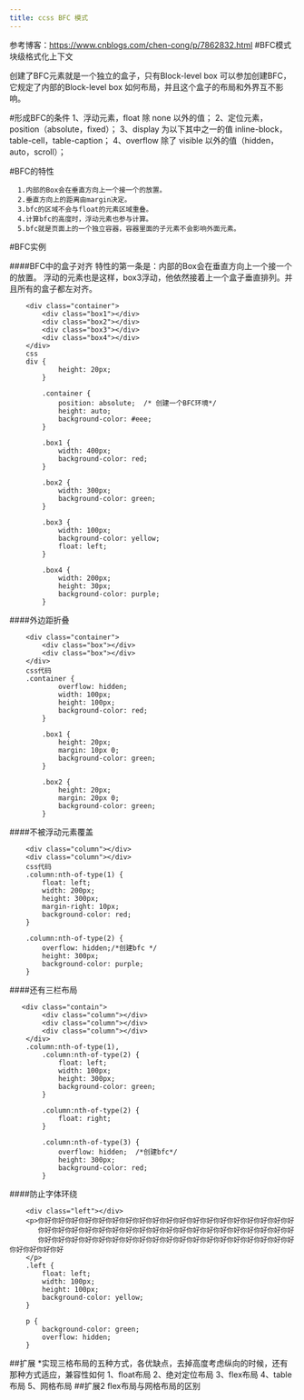 ```yaml
---
title: ccss BFC 模式
---
```

参考博客：https://www.cnblogs.com/chen-cong/p/7862832.html
#BFC模式 块级格式化上下文

创建了BFC元素就是一个独立的盒子，只有Block-level box 可以参加创建BFC，它规定了内部的Block-level box 如何布局，并且这个盒子的布局和外界互不影响。

#形成BFC的条件
      1、浮动元素，float 除 none 以外的值； 
      2、定位元素，position（absolute，fixed）； 
      3、display 为以下其中之一的值 inline-block，table-cell，table-caption； 
      4、overflow 除了 visible 以外的值（hidden，auto，scroll）；

#BFC的特性

      1.内部的Box会在垂直方向上一个接一个的放置。
      2.垂直方向上的距离由margin决定。
      3.bfc的区域不会与float的元素区域重叠。
      4.计算bfc的高度时，浮动元素也参与计算。
      5.bfc就是页面上的一个独立容器，容器里面的子元素不会影响外面元素。

#BFC实例

####BFC中的盒子对齐
特性的第一条是：内部的Box会在垂直方向上一个接一个的放置。
浮动的元素也是这样，box3浮动，他依然接着上一个盒子垂直排列。并且所有的盒子都左对齐。
```
    <div class="container">
        <div class="box1"></div>
        <div class="box2"></div>
        <div class="box3"></div>
        <div class="box4"></div>
    </div>
    css
    div {
            height: 20px;
        }
        
        .container {
            position: absolute;  /* 创建一个BFC环境*/
            height: auto;
            background-color: #eee;
        }
        
        .box1 {
            width: 400px;
            background-color: red;
        }
        
        .box2 {
            width: 300px;
            background-color: green;
        }
        
        .box3 {
            width: 100px;
            background-color: yellow;
            float: left;
        }
        
        .box4 {
            width: 200px;
            height: 30px;
            background-color: purple;
        }
```
####外边距折叠
```
    <div class="container">
        <div class="box"></div>
        <div class="box"></div>
    </div>
    css代码
    .container {
            overflow: hidden;
            width: 100px;
            height: 100px;
            background-color: red;
        }
        
        .box1 {
            height: 20px;
            margin: 10px 0;
            background-color: green;
        }
        
        .box2 {
            height: 20px;
            margin: 20px 0;
            background-color: green;
        }

```
####不被浮动元素覆盖 
```
    <div class="column"></div>
    <div class="column"></div>
    css代码
    .column:nth-of-type(1) {
        float: left;
        width: 200px;
        height: 300px;
        margin-right: 10px;
        background-color: red;
    }
    
    .column:nth-of-type(2) {
        overflow: hidden;/*创建bfc */
        height: 300px;
        background-color: purple;
    }

```
####还有三栏布局
```
   <div class="contain">
        <div class="column"></div>
        <div class="column"></div>
        <div class="column"></div>
    </div>
    .column:nth-of-type(1),
        .column:nth-of-type(2) {
            float: left;
            width: 100px;
            height: 300px;
            background-color: green;
        }
        
        .column:nth-of-type(2) {
            float: right;
        }
        
        .column:nth-of-type(3) {
            overflow: hidden;  /*创建bfc*/
            height: 300px;
            background-color: red;
        }
```
####防止字体环绕
```
    <div class="left"></div>
    <p>你好你好你好你好你好你好你好你好你好你好你好你好你好你好你好你好你好你好你好
       你好你好你好你好你好你好你好你好你好你好你好你好你好你好你好你好你好你好你好
       你好你好你好你好你好你好你好你好你好你好你好你好你好你好你好你好你好你好你好你好你好你好你好
    </p>
    .left {
        float: left;
        width: 100px;
        height: 100px;
        background-color: yellow;
    }
    
    p {
        background-color: green;
        overflow: hidden;
    }
```
##扩展
*实现三格布局的五种方式，各优缺点，去掉高度考虑纵向的时候，还有那种方式适应，兼容性如何
1、float布局
2、绝对定位布局
3、flex布局
4、table布局
5、网格布局
##扩展2
flex布局与网格布局的区别